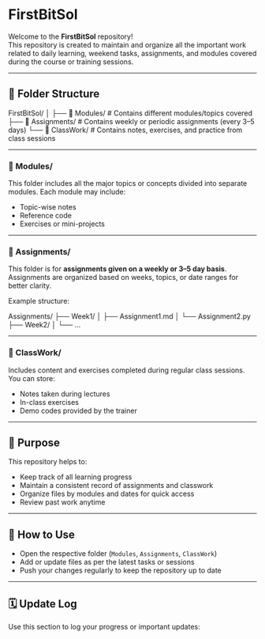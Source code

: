 # FirstBitSol

Welcome to the **FirstBitSol** repository!  
This repository is created to maintain and organize all the important work related to daily learning, weekend tasks, assignments, and modules covered during the course or training sessions.

---

## 📁 Folder Structure

FirstBitSol/
│
├── 📂 Modules/ # Contains different modules/topics covered
├── 📂 Assignments/ # Contains weekly or periodic assignments (every 3–5 days)
└── 📂 ClassWork/ # Contains notes, exercises, and practice from class sessions

---

### 📂 Modules/
This folder includes all the major topics or concepts divided into separate modules. Each module may include:
- Topic-wise notes
- Reference code
- Exercises or mini-projects

---

### 📂 Assignments/
This folder is for **assignments given on a weekly or 3–5 day basis**.  
Assignments are organized based on weeks, topics, or date ranges for better clarity.

Example structure:

Assignments/
├── Week1/
│ ├── Assignment1.md
│ └── Assignment2.py
├── Week2/
│ └── ...


---

### 📂 ClassWork/
Includes content and exercises completed during regular class sessions.  
You can store:
- Notes taken during lectures
- In-class exercises
- Demo codes provided by the trainer

---

## 🎯 Purpose

This repository helps to:
- Keep track of all learning progress
- Maintain a consistent record of assignments and classwork
- Organize files by modules and dates for quick access
- Review past work anytime

---

## 🚀 How to Use

- Open the respective folder (`Modules`, `Assignments`, `ClassWork`)
- Add or update files as per the latest tasks or sessions
- Push your changes regularly to keep the repository up to date

---

## 🗓️ Update Log

Use this section to log your progress or important updates:



